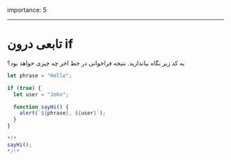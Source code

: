 importance: 5

---
# تابعی درون if

به کد زیر نگاه بیاندازید. نتیجه فراخوانی در خط اخر چه چیزی خواهد بود؟

```js run
let phrase = "Hello";

if (true) {
  let user = "John";

  function sayHi() {
    alert(`${phrase}, ${user}`);
  }
}

*!*
sayHi();
*/!*
```